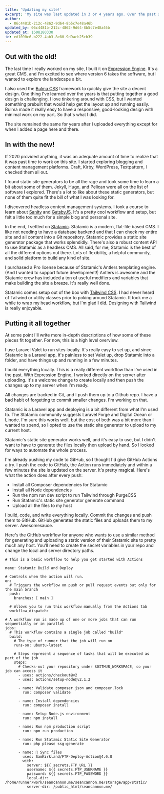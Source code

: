 ```yaml
---
title: 'Updating my site!'
excerpt: 'My site was last updated in 3 or 4 years ago. Over the past summer I decided it was time for change. It took a few months to figure out what I wanted to do, but it''s finally (mostly) complete. Here''s a quick description of how I built this latest version.'
author:
  - 06c4481b-212c-4862-9d64-8b5c7e48a46b
updated_by: 06c4481b-212c-4862-9d64-8b5c7e48a46b
updated_at: 1608180330
id: ed1090c6-b222-4ab3-8e80-9d9acb25cb39
---
```

## Out with the old!
The last time I really worked on my site, I built it on [Expression Engine](http://expressionengine.com). It's a great CMS, and I'm excited to see where version 6 takes the software, but I wanted to explore the landscape a bit.

I also used the [Bulma CSS](https://bulma.io/) framework to quickly give the site a decent design. One thing I've learned over the years is that putting together a good design is challenging. I love tinkering around with CSS, but I wanted something prebuilt that would help get the layout up and running easily. Bulma made it really easy to have a responsive, good-looking design with minimal work on my part. So that's what I did.

The site remained the same for years after I uploaded everything except for when I added a page here and there.

## In with the new!
If 2020 provided anything, it was an adequate amount of time to realize that it was past time to work on this site. I started exploring blogging and content management platforms. Craft, Kirby, WordPress, Textpattern, I checked them all out.

I found static site generators to be all the rage and took some time to learn a bit about some of them. Jekyll, Hugo, and Pelican were all on the list of software I explored. There's a lot to like about these static generators, but none of them quite fit the bill of what I was looking for.

I discovered headless content management systems. I took a course to learn about [Sanity](https://www.sanity.io/) and [GatsbyJS](https://www.gatsbyjs.com/). It's a pretty cool workflow and setup, but felt a little too much for a simple blog and personal site.

In the end, I settled on [Statamic](https://statamic.com/). Statamic is a modern, flat-file based CMS. I like not needing to have a database backend and that I can check my entire site and all content into a Git repository. Statamic provides a static site generator package that works splendidly. There's also a robust content API to use Statamic as a headless CMS. All said, for me, Statamic is the best of all the different options out there. Lots of flexibility, a helpful community, and solid platform to build any kind of site.

I purchased a Pro license because of Statamic's Antlers templating engine. (And I wanted to support future development!) Antlers is awesome and the Statamic crew has included a ton of useful modifiers and variables that make building the site a breeze. It's really well done.

Statamic comes setup out of the box with [Tailwind CSS](https://tailwindcss.com/). I had never heard of Tailwind or utility classes prior to poking around Statamic. It took me a while to wrap my head workflow, but I'm glad I did. Designing with Tailwind is really enjoyable.

## Putting it all together
At some point I'll write more in-depth descriptions of how some of these pieces fit together. For now, this is a high level overview.

I use Laravel Valet to run sites locally. It's really easy to set up, and since Statamic is a Laravel app, it's painless to set Valet up, drop Statamic into a folder, and have things up and running in a few minutes.

I build everything locally. This is a really different workflow than I've used in the past. With Expression Engine, I worked directly on the server after uploading. It's a welcome change to create locally and then push the changes up to my server when I'm ready.

All changes are tracked in Git, and I push them up to a Github repo. I have a bad habit of forgetting to commit smaller changes. I'm working on that.

Statamic is a Laravel app and deploying is a bit different from what I'm used to. The Statamic community suggests Laravel Forge and Digital Ocean or Linode. I'm sure this works well, but the cost of both was a bit more than I wanted to spend, so I opted to use the static site generator to upload to my current host.

Statamic's static site generator works well, and it's easy to use, but I didn't want to have to generate the files locally then upload by hand. So I looked for ways to automate the whole process.

I'm already pushing my code to GitHub, so I thought I'd give GitHub Actions a try. I push the code to GitHub, the Action runs immediately and within a few minutes the site is updated on the server. It's pretty magical. Here's what the action does after every push:

- Install all Composer dependencies for Statamic
- Install all Node dependencies
- Run the npm run dev script to run Tailwind through PurgeCSS
- Run Statamic's static site generator generate command
- Upload all the files to my host

I build, code, and write everything locally. Commit the changes and push them to GitHub. GitHub generates the static files and uploads them to my server. Awesomesauce.

Here's the GitHub workflow for anyone who wants to use a similar method for generating and uploading a static version of their Statamic site to pretty much any host. You'll need to create the secret variables in your repo and change the local and server directory paths.

```
# This is a basic workflow to help you get started with Actions

name: Statamic Build and Deploy

# Controls when the action will run.
on:
  # Triggers the workflow on push or pull request events but only for the main branch
  push:
    branches: [ main ]

  # Allows you to run this workflow manually from the Actions tab
  workflow_dispatch:

# A workflow run is made up of one or more jobs that can run sequentially or in parallel
jobs:
  # This workflow contains a single job called "build"
  build:
    # The type of runner that the job will run on
    runs-on: ubuntu-latest

    # Steps represent a sequence of tasks that will be executed as part of the job
    steps:
      # Checks-out your repository under $GITHUB_WORKSPACE, so your job can access it
      - uses: actions/checkout@v2
      - uses: actions/setup-node@v2.1.2

      - name: Validate composer.json and composer.lock
        run: composer validate

      - name: Install dependencies
        run: composer install

      - name: Setup Node.js environment
        run: npm install

      - name: Run npm production script
        run: npm run production

      - name: Run Statamic Static Site Generator
        run: php please ssg:generate

      - name: 📂 Sync files
        uses: SamKirkland/FTP-Deploy-Action@4.0.0
        with:
          server: ${{ secrets.FTP_URL }}
          username: ${{ secrets.FTP_USERNAME }}
          password: ${{ secrets.FTP_PASSWORD }}
          local-dir: /home/runner/work/seancannon.me/seancannon.me/storage/app/static/
          server-dir: /public_html/seancannon.me/
```